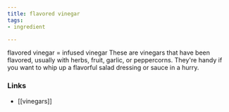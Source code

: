 ```yaml
---
title: flavored vinegar
tags:
- ingredient

---
```

flavored vinegar = infused vinegar These are vinegars that have been flavored, usually with herbs, fruit, garlic, or peppercorns. They're handy if you want to whip up a flavorful salad dressing or sauce in a hurry.

### Links

* [[vinegars]]
